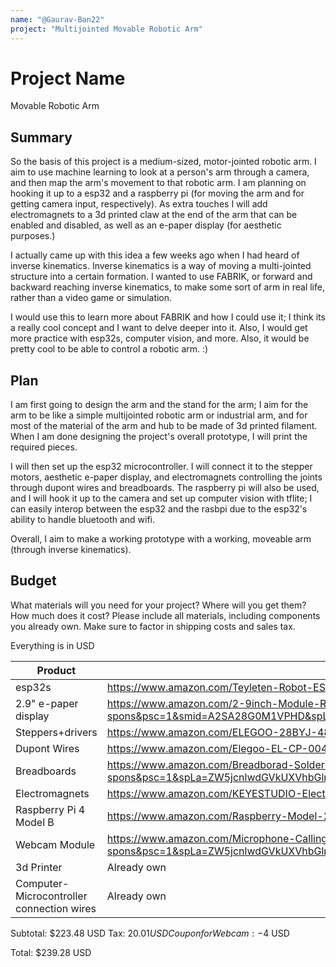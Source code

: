 ```yaml
---
name: "@Gaurav-Ban22"
project: "Multijointed Movable Robotic Arm"
---
```


# Project Name

Movable Robotic Arm

## Summary

So the basis of this project is a medium-sized, motor-jointed robotic arm. I aim to use machine learning to look at a person's arm through a camera, and then map the arm's movement to that robotic arm.  I am planning on hooking it up to a esp32 and a raspberry pi (for moving the arm and for getting camera input, respectively).
As extra touches I will add electromagnets to a 3d printed claw at the end of the arm that can be enabled and disabled, as well as an e-paper display (for aesthetic purposes.)

I actually came up with this idea a few weeks ago when I had heard of inverse kinematics. Inverse kinematics is a way of moving a multi-jointed structure into a certain formation. I wanted to use FABRIK, or forward and backward reaching inverse kinematics, to make some sort of arm in real life, rather than a video game or simulation.

I would use this to learn more about FABRIK and how I could use it; I think its a really cool concept and I want to delve deeper into it. Also, I would get more practice with esp32s, computer vision, and more. Also, it would be pretty cool to be able to control a robotic arm. :)



## Plan

I am first going to design the arm and the stand for the arm; I aim for the arm to be like a simple multijointed robotic arm or industrial arm, and for most of the material of the arm and hub to be made of 3d printed filament. When I am done designing the project's overall prototype, I will print the required pieces.

I will then set up the esp32 microcontroller. I will connect it to the stepper motors, aesthetic e-paper display, and electromagnets controlling the joints through dupont wires and breadboards.
The raspberry pi will also be used, and I will hook it up to the camera and set up computer vision with tflite; I can easily interop between the esp32 and the rasbpi due to the esp32's ability to handle bluetooth and wifi.

Overall, I aim to make a working prototype with a working, moveable arm (through inverse kinematics).

## Budget

What materials will you need for your project? Where will you get them? How much does it cost? Please include all materials, including components you already own. Make sure to factor in shipping costs and sales tax.

Everything is in USD

| Product         | Supplier/Link                         | Cost   |
| --------------- | ------------------------------------- | ------ |
| esp32s          | https://www.amazon.com/Teyleten-Robot-ESP-WROOM-32-Development-Microcontroller/dp/B08246MCL5/ref=sr_1_3?crid=3N6W6ZGMUDTIL&keywords=esp32&qid=1673331848&sprefix=esp32%2Caps%2C159&sr=8-3&th=1 | $17.88  |
| 2.9" e-paper display | https://www.amazon.com/2-9inch-Module-Resolution-Display-Electronic/dp/B07P6MJPTD/ref=sr_1_2_sspa?crid=3075U8PPF2RUA&keywords=epaper+module&qid=1673331940&sprefix=epaper+modul%2Caps%2C139&sr=8-2-spons&psc=1&smid=A2SA28G0M1VPHD&spLa=ZW5jcnlwdGVkUXVhbGlmaWVyPUFOUVVBSk1ZNjY1QVQmZW5jcnlwdGVkSWQ9QTA4NTk4NTIzMVIzN0QxSk1VNURMJmVuY3J5cHRlZEFkSWQ9QTAxMTMyMDNVSUY3TU9BN1FGMTEmd2lkZ2V0TmFtZT1zcF9hdGYmYWN0aW9uPWNsaWNrUmVkaXJlY3QmZG9Ob3RMb2dDbGljaz10cnVl | $22.65 |
| Steppers+drivers   |https://www.amazon.com/ELEGOO-28BYJ-48-ULN2003-Stepper-Arduino/dp/B01CP18J4A/ref=sr_1_3?crid=NXEWAG8D1VOD&keywords=stepper+motor&qid=1673332024&sprefix=stepper+moto%2Caps%2C140&sr=8-3                                | $13.99 |
|Dupont Wires | https://www.amazon.com/Elegoo-EL-CP-004-Multicolored-Breadboard-arduino/dp/B01EV70C78/ref=sr_1_3?crid=21OQ3Z22NQ4T7&keywords=long%2Bconnection%2Bwires%2Besp32&qid=1673332285&sprefix=long%2Bconnection%2Bwires%2Besp3%2Caps%2C163&sr=8-3&th=1 |6.98|
|Breadboards| https://www.amazon.com/Breadborad-Solderless-Breadboards-Distribution-Connecting/dp/B082VYXDF1/ref=sr_1_1_sspa?crid=37DDAE31FBSO8&keywords=breadboards&qid=1673332425&sprefix=breadboard%2Caps%2C140&sr=8-1-spons&psc=1&spLa=ZW5jcnlwdGVkUXVhbGlmaWVyPUExUVpTVThJN1I2N1JGJmVuY3J5cHRlZElkPUEwMDkzNDI1SEhYVFZUUzJIV0ZUJmVuY3J5cHRlZEFkSWQ9QTA5Mzc2MzUxTFJZVkUzNTRBR0paJndpZGdldE5hbWU9c3BfYXRmJmFjdGlvbj1jbGlja1JlZGlyZWN0JmRvTm90TG9nQ2xpY2s9dHJ1ZQ== |$12.99|
|Electromagnets| https://www.amazon.com/KEYESTUDIO-Electromagnet-Module-Arduino-Environmental-Friendly/dp/B07H3V8N2Q |$10.00|
|Raspberry Pi 4 Model B| https://www.amazon.com/Raspberry-Model-2019-Quad-Bluetooth/dp/B07TD42S27/ref=sr_1_3?crid=1ETXZIZ3CYHOU&keywords=raspberry%2Bpi%2B4&qid=1673416760&sprefix=raspberry%2Bpi%2B4%2B%2Caps%2C151&sr=8-3&ufe=app_do%3Aamzn1.fos.f5122f16-c3e8-4386-bf32-63e904010ad0&th=1 | $119.00 |
|Webcam Module| https://www.amazon.com/Microphone-Calling-Conferencing-Streaming-Computer/dp/B09TKCBWZ2/ref=sr_1_2_sspa?crid=3J732YPQOKCW0&keywords=1080p+webcam&qid=1673416998&sprefix=1080p+webc%2Caps%2C150&sr=8-2-spons&psc=1&spLa=ZW5jcnlwdGVkUXVhbGlmaWVyPUExSFZGV0dXUUxISTNOJmVuY3J5cHRlZElkPUEwOTcyNjk4MVVZQ040OUxDR1Q5NCZlbmNyeXB0ZWRBZElkPUEwMzIxMzE0M0tLVDE1VTQ2SzBCNSZ3aWRnZXROYW1lPXNwX2F0ZiZhY3Rpb249Y2xpY2tSZWRpcmVjdCZkb05vdExvZ0NsaWNrPXRydWU= |$19.99|
|3d Printer| Already own | |$0.00|
|Computer-Microcontroller connection wires| Already own |$0.00|

Subtotal: $223.48 USD
Tax: $20.01 USD
Coupon for Webcam: -$4 USD

Total: $239.28 USD
